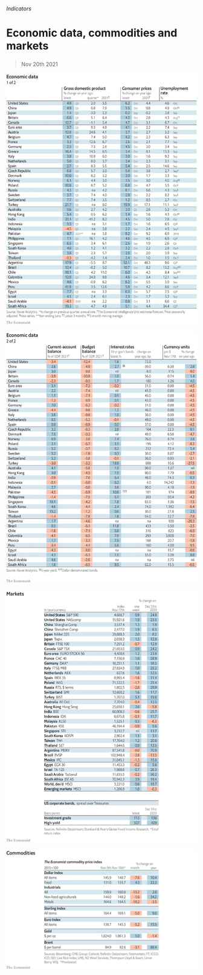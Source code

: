 ###### Indicators

# Economic data, commodities and markets 

#####  

> Nov 20th 2021 

![image](images/20211120_int101.png) 


![image](images/20211120_int102.png) 


![image](images/20211120_int201.png) 


![image](images/20211120_int401.png) 



